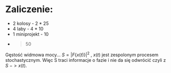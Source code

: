 # Zaliczenie:
- 2 kolosy - 2 * 25
- 4 laby - 4 * 10
- 1 miniprojekt - 10
- > 50


Gęstość widmowa mocy...
$S = |F\{x(t)\}|^2$ , $x(t)$ jest zespolonym procesem stochastycznym. Więc S traci informacje o fazie i nie da się odwrócić czyli z $S\ -> x(t)$.
